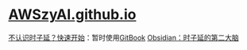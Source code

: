 # [AWSzyAI.github.io](https://awszyai.github.io/)

[不认识时子延？快速开始](https://awszyai.github.io/szy)：暂时使用[GitBook](https://note.aiszy.life/)
[Obsidian：时子延的第二大脑](https://awszyai.github.io/obsidian)

